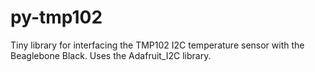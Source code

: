 py-tmp102
=========

Tiny library for interfacing the TMP102 I2C temperature sensor with the Beaglebone Black. Uses the Adafruit_I2C library.
